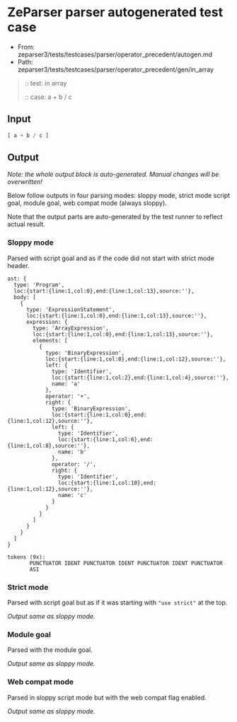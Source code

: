 # ZeParser parser autogenerated test case

- From: zeparser3/tests/testcases/parser/operator_precedent/autogen.md
- Path: zeparser3/tests/testcases/parser/operator_precedent/gen/in_array

> :: test: in array
>
> :: case: a + b / c

## Input


`````js
[ a + b / c ]
`````

## Output

_Note: the whole output block is auto-generated. Manual changes will be overwritten!_

Below follow outputs in four parsing modes: sloppy mode, strict mode script goal, module goal, web compat mode (always sloppy).

Note that the output parts are auto-generated by the test runner to reflect actual result.

### Sloppy mode

Parsed with script goal and as if the code did not start with strict mode header.

`````
ast: {
  type: 'Program',
  loc:{start:{line:1,col:0},end:{line:1,col:13},source:''},
  body: [
    {
      type: 'ExpressionStatement',
      loc:{start:{line:1,col:0},end:{line:1,col:13},source:''},
      expression: {
        type: 'ArrayExpression',
        loc:{start:{line:1,col:0},end:{line:1,col:13},source:''},
        elements: [
          {
            type: 'BinaryExpression',
            loc:{start:{line:1,col:0},end:{line:1,col:12},source:''},
            left: {
              type: 'Identifier',
              loc:{start:{line:1,col:2},end:{line:1,col:4},source:''},
              name: 'a'
            },
            operator: '+',
            right: {
              type: 'BinaryExpression',
              loc:{start:{line:1,col:0},end:{line:1,col:12},source:''},
              left: {
                type: 'Identifier',
                loc:{start:{line:1,col:6},end:{line:1,col:8},source:''},
                name: 'b'
              },
              operator: '/',
              right: {
                type: 'Identifier',
                loc:{start:{line:1,col:10},end:{line:1,col:12},source:''},
                name: 'c'
              }
            }
          }
        ]
      }
    }
  ]
}

tokens (9x):
       PUNCTUATOR IDENT PUNCTUATOR IDENT PUNCTUATOR IDENT PUNCTUATOR
       ASI
`````

### Strict mode

Parsed with script goal but as if it was starting with `"use strict"` at the top.

_Output same as sloppy mode._

### Module goal

Parsed with the module goal.

_Output same as sloppy mode._

### Web compat mode

Parsed in sloppy script mode but with the web compat flag enabled.

_Output same as sloppy mode._
